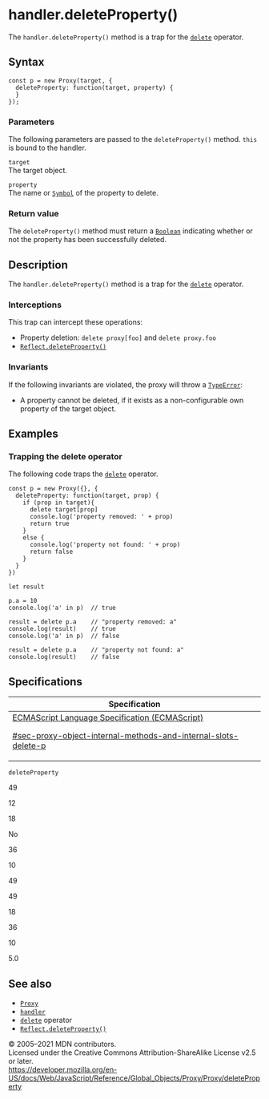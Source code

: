 # handler.deleteProperty()

The `handler.deleteProperty()` method is a trap for the [`delete`](../../../operators/delete) operator.

## Syntax

    const p = new Proxy(target, {
      deleteProperty: function(target, property) {
      }
    });

### Parameters

The following parameters are passed to the `deleteProperty()` method. `this` is bound to the handler.

`target`  
The target object.

`property`  
The name or [`Symbol`](../../symbol) of the property to delete.

### Return value

The `deleteProperty()` method must return a [`Boolean`](../../boolean) indicating whether or not the property has been successfully deleted.

## Description

The `handler.deleteProperty()` method is a trap for the [`delete`](../../../operators/delete) operator.

### Interceptions

This trap can intercept these operations:

-   Property deletion: `delete proxy[foo]` and `delete proxy.foo`
-   [`Reflect.deleteProperty()`](../../reflect/deleteproperty)

### Invariants

If the following invariants are violated, the proxy will throw a [`TypeError`](../../typeerror):

-   A property cannot be deleted, if it exists as a non-configurable own property of the target object.

## Examples

### Trapping the delete operator

The following code traps the [`delete`](../../../operators/delete) operator.

    const p = new Proxy({}, {
      deleteProperty: function(target, prop) {
        if (prop in target){
          delete target[prop]
          console.log('property removed: ' + prop)
          return true
        }
        else {
          console.log('property not found: ' + prop)
          return false
        }
      }
    })

    let result

    p.a = 10
    console.log('a' in p)  // true

    result = delete p.a    // "property removed: a"
    console.log(result)    // true
    console.log('a' in p)  // false

    result = delete p.a    // "property not found: a"
    console.log(result)    // false

## Specifications

<table><thead><tr class="header"><th>Specification</th></tr></thead><tbody><tr class="odd"><td><a href="https://tc39.es/ecma262/#sec-proxy-object-internal-methods-and-internal-slots-delete-p">ECMAScript Language Specification (ECMAScript) 
<br/>


<span class="small">#sec-proxy-object-internal-methods-and-internal-slots-delete-p</span></a></td></tr></tbody></table>

`deleteProperty`

49

12

18

No

36

10

49

49

18

36

10

5.0

## See also

-   [`Proxy`](../../proxy)
-   [`handler`](../proxy)
-   [`delete`](../../../operators/delete) operator
-   [`Reflect.deleteProperty()`](../../reflect/deleteproperty)

© 2005–2021 MDN contributors.  
Licensed under the Creative Commons Attribution-ShareAlike License v2.5 or later.  
<a href="https://developer.mozilla.org/en-US/docs/Web/JavaScript/Reference/Global_Objects/Proxy/Proxy/deleteProperty" class="_attribution-link">https://developer.mozilla.org/en-US/docs/Web/JavaScript/Reference/Global_Objects/Proxy/Proxy/deleteProperty</a>
